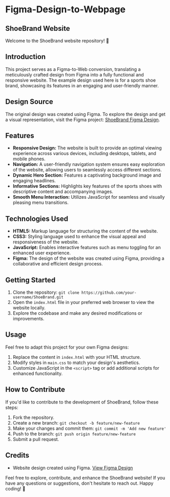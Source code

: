 # Figma-Design-to-Webpage

## ShoeBrand Website

Welcome to the ShoeBrand website repository! 👟

## Introduction

This project serves as a Figma-to-Web conversion, translating a meticulously crafted design from Figma into a fully functional and responsive website. The example design used here is for a sports shoe brand, showcasing its features in an engaging and user-friendly manner.

## Design Source

The original design was created using Figma. To explore the design and get a visual representation, visit the Figma project: [ShoeBrand Figma Design](https://www.figma.com/file/V0zrsn0cSxrRQ2gPt7hWOR/Couply?type=design&node-id=0-1&mode=design&t=uZ1HbbRj7fAOnljS-0).

## Features

- **Responsive Design:** The website is built to provide an optimal viewing experience across various devices, including desktops, tablets, and mobile phones.
- **Navigation:** A user-friendly navigation system ensures easy exploration of the website, allowing users to seamlessly access different sections.
- **Dynamic Hero Section:** Features a captivating background image and engaging headlines.
- **Informative Sections:** Highlights key features of the sports shoes with descriptive content and accompanying images.
- **Smooth Menu Interaction:** Utilizes JavaScript for seamless and visually pleasing menu transitions.

## Technologies Used

- **HTML5:** Markup language for structuring the content of the website.
- **CSS3:** Styling language used to enhance the visual appeal and responsiveness of the website.
- **JavaScript:** Enables interactive features such as menu toggling for an enhanced user experience.
- **Figma:** The design of the website was created using Figma, providing a collaborative and efficient design process.

## Getting Started

1. Clone the repository: `git clone https://github.com/your-username/ShoeBrand.git`
2. Open the `index.html` file in your preferred web browser to view the website locally.
3. Explore the codebase and make any desired modifications or improvements.

## Usage

Feel free to adapt this project for your own Figma designs:

1. Replace the content in `index.html` with your HTML structure.
2. Modify styles in `main.css` to match your design's aesthetics.
3. Customize JavaScript in the `<script>` tag or add additional scripts for enhanced functionality.

## How to Contribute

If you'd like to contribute to the development of ShoeBrand, follow these steps:

1. Fork the repository.
2. Create a new branch: `git checkout -b feature/new-feature`
3. Make your changes and commit them: `git commit -m 'Add new feature'`
4. Push to the branch: `git push origin feature/new-feature`
5. Submit a pull request.

## Credits

- Website design created using Figma. [View Figma Design](https://www.figma.com/file/V0zrsn0cSxrRQ2gPt7hWOR/Couply?type=design&node-id=0-1&mode=design&t=uZ1HbbRj7fAOnljS-0)

Feel free to explore, contribute, and enhance the ShoeBrand website! If you have any questions or suggestions, don't hesitate to reach out. Happy coding! 🚀